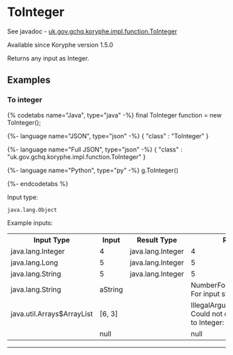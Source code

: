 # ToInteger
See javadoc - [uk.gov.gchq.koryphe.impl.function.ToInteger](ref://../../javadoc/koryphe/uk/gov/gchq/koryphe/impl/function/ToInteger.html)

Available since Koryphe version 1.5.0

Returns any input as Integer.

## Examples

### To integer


{% codetabs name="Java", type="java" -%}
final ToInteger function = new ToInteger();

{%- language name="JSON", type="json" -%}
{
  "class" : "ToInteger"
}

{%- language name="Full JSON", type="json" -%}
{
  "class" : "uk.gov.gchq.koryphe.impl.function.ToInteger"
}

{%- language name="Python", type="py" -%}
g.ToInteger()

{%- endcodetabs %}

Input type:

```
java.lang.Object
```

Example inputs:
<table style="display: block;">
<tr><th>Input Type</th><th>Input</th><th>Result Type</th><th>Result</th></tr>
<tr><td>java.lang.Integer</td><td>4</td><td>java.lang.Integer</td><td>4</td></tr>
<tr><td>java.lang.Long</td><td>5</td><td>java.lang.Integer</td><td>5</td></tr>
<tr><td>java.lang.String</td><td>5</td><td>java.lang.Integer</td><td>5</td></tr>
<tr><td>java.lang.String</td><td>aString</td><td></td><td>NumberFormatException: For input string: "aString"</td></tr>
<tr><td>java.util.Arrays$ArrayList</td><td>[6, 3]</td><td></td><td>IllegalArgumentException: Could not convert value to Integer: [6, 3]</td></tr>
<tr><td></td><td>null</td><td></td><td>null</td></tr>
</table>

-----------------------------------------------

